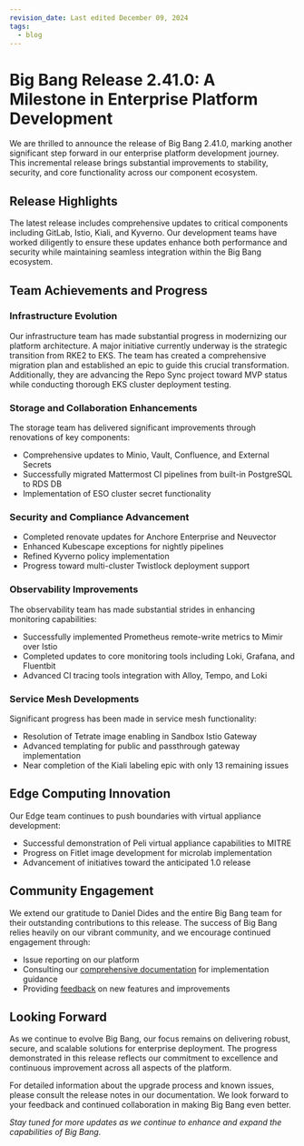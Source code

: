 ```yaml
---
revision_date: Last edited December 09, 2024
tags:
  - blog
---
```


# Big Bang Release 2.41.0: A Milestone in Enterprise Platform Development

We are thrilled to announce the release of Big Bang 2.41.0, marking another significant step forward in our enterprise platform development journey. This incremental release brings substantial improvements to stability, security, and core functionality across our component ecosystem.

## Release Highlights

The latest release includes comprehensive updates to critical components including GitLab, Istio, Kiali, and Kyverno. Our development teams have worked diligently to ensure these updates enhance both performance and security while maintaining seamless integration within the Big Bang ecosystem.

## Team Achievements and Progress

### Infrastructure Evolution

Our infrastructure team has made substantial progress in modernizing our platform architecture. A major initiative currently underway is the strategic transition from RKE2 to EKS. The team has created a comprehensive migration plan and established an epic to guide this crucial transformation. Additionally, they are advancing the Repo Sync project toward MVP status while conducting thorough EKS cluster deployment testing.

### Storage and Collaboration Enhancements

The storage team has delivered significant improvements through renovations of key components:
- Comprehensive updates to Minio, Vault, Confluence, and External Secrets
- Successfully migrated Mattermost CI pipelines from built-in PostgreSQL to RDS DB
- Implementation of ESO cluster secret functionality

### Security and Compliance Advancement

- Completed renovate updates for Anchore Enterprise and Neuvector
- Enhanced Kubescape exceptions for nightly pipelines
- Refined Kyverno policy implementation
- Progress toward multi-cluster Twistlock deployment support

### Observability Improvements

The observability team has made substantial strides in enhancing monitoring capabilities:
- Successfully implemented Prometheus remote-write metrics to Mimir over Istio
- Completed updates to core monitoring tools including Loki, Grafana, and Fluentbit
- Advanced CI tracing tools integration with Alloy, Tempo, and Loki

### Service Mesh Developments

Significant progress has been made in service mesh functionality:
- Resolution of Tetrate image enabling in Sandbox Istio Gateway
- Advanced templating for public and passthrough gateway implementation
- Near completion of the Kiali labeling epic with only 13 remaining issues

## Edge Computing Innovation

Our Edge team continues to push boundaries with virtual appliance development:
- Successful demonstration of Peli virtual appliance capabilities to MITRE
- Progress on Fitlet image development for microlab implementation
- Advancement of initiatives toward the anticipated 1.0 release

## Community Engagement

We extend our gratitude to Daniel Dides and the entire Big Bang team for their outstanding contributions to this release. The success of Big Bang relies heavily on our vibrant community, and we encourage continued engagement through:
- Issue reporting on our platform
- Consulting our [comprehensive documentation](https://docs-bigbang.dso.mil/latest/) for implementation guidance
- Providing [feedback](https://join.slack.com/t/bigbanguniver-ft39451/shared_invite/zt-2mrtefxg6-5WJr85JD3NPbreMuAcQR0A) on new features and improvements

## Looking Forward

As we continue to evolve Big Bang, our focus remains on delivering robust, secure, and scalable solutions for enterprise deployment. The progress demonstrated in this release reflects our commitment to excellence and continuous improvement across all aspects of the platform.

For detailed information about the upgrade process and known issues, please consult the release notes in our documentation. We look forward to your feedback and continued collaboration in making Big Bang even better.

*Stay tuned for more updates as we continue to enhance and expand the capabilities of Big Bang.*